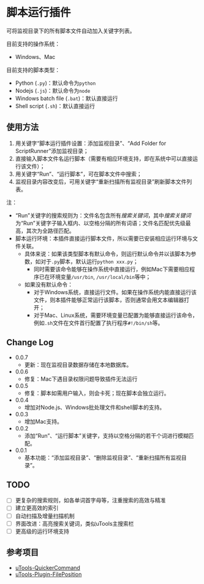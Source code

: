 脚本运行插件
==

可将监视目录下的所有脚本文件自动加入关键字列表。

目前支持的操作系统：

- Windows、Mac

目前支持的脚本类型：

- Python (`.py`)：默认命令为`python`
- Nodejs (`.js`)：默认命令为`node`
- Windows batch file (`.bat`)：默认直接运行
- Shell script (`.sh`)：默认直接运行

使用方法
--

1. 用关键字“脚本运行插件设置：添加监视目录”、“Add Folder for ScriptRunner”添加监视目录；
2. 直接输入脚本文件名运行脚本（需要有相应环境支持，即在系统中可以直接运行该文件）；
3. 用关键字“Run”、“运行脚本”，可在脚本文件中搜索；
4. 监视目录内容改变后，可用关键字“重新扫描所有监视目录”刷新脚本文件列表。

注：

- “Run”关键字的搜索规则为：文件名包含所有*搜索关键词*，其中*搜索关键词*为“Run”关键字子输入框内、以空格分隔的所有词语；文件名匹配优先级最高，其次为全路径匹配。
- 脚本运行环境：本插件直接运行脚本文件，所以需要已安装相应运行环境与文件关联。
  - 具体来说：如果该类型脚本有默认命令，则运行默认命令并以该脚本为参数，如对于`.py`脚本，默认运行`python xxx.py`；
    - 同时需要该命令能够在操作系统中直接运行，例如Mac下需要相应程序已在环境变量`/usr/bin`, `/usr/local/bin`等中；
  - 如果没有默认命令：
    - 对于Windows系统，直接运行文件。如果在操作系统内能直接运行该文件，则本插件能够正常运行该脚本，否则通常会用文本编辑器打开；
    - 对于Mac、Linux系统，需要环境变量已配置为能够直接运行该命令，例如`.sh`文件在文件首行配置了执行程序`#!/bin/sh`等。

Change Log
--

- 0.0.7
  - 更新：现在监视目录数据存储在本地数据库。
- 0.0.6
  - 修复：Mac下遇目录权限问题导致插件无法运行
- 0.0.5
  - 修复：脚本如需用户输入，则会卡死；现在脚本会独立运行。
- 0.0.4
  - 增加对Node.js、Windows批处理文件和shell脚本的支持。
- 0.0.3
  - 增加Mac支持。
- 0.0.2
  - 添加“Run”、“运行脚本”关键字，支持以空格分隔的若干个词进行模糊匹配。
- 0.0.1
  - 基本功能：“添加监视目录”、“删除监视目录”、“重新扫描所有监视目录”。

TODO
--

- [ ] 更复杂的搜索规则，如各单词首字母等，注重搜索的高效与精准
- [ ] 建立更高效的索引
- [ ] 自动扫描及增量扫描机制
- [ ] 界面改进：高亮搜索关键词，类似uTools主搜索栏
- [ ] 更高级的运行环境支持

参考项目
--

- [uTools-QuickerCommand](https://github.com/fofolee/uTools-QuickerCommand)
- [uTools-Plugin-FilePosition](https://github.com/feinir/uTools-Plugin-FilePosition)
